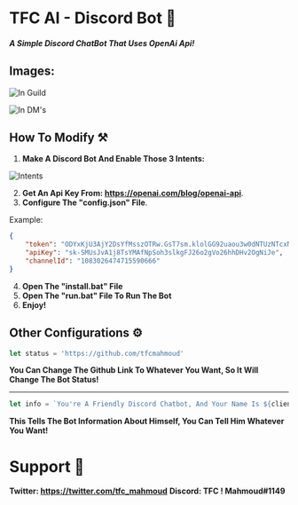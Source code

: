 # TFC AI - Discord Bot 🤖
##### A Simple Discord ChatBot That Uses OpenAi Api!

## Images:
![In Guild](https://media.discordapp.net/attachments/905123644789895170/1094290447062544456/Screenshot_2023-04-08_185435.png)

![In DM's](https://media.discordapp.net/attachments/905123644789895170/1094290447276441801/Screenshot_2023-04-08_185421.png)

## How To Modify ⚒️
1. **Make A Discord Bot And Enable Those 3 Intents:**

![Intents](https://cdn.discordapp.com/attachments/905123644789895170/1094294636694089918/Screenshot_2023-04-08_191605.png)

2. **Get An Api Key From: https://openai.com/blog/openai-api**.
3. **Configure The "config.json" File**.

Example: 

```json
{
    "token": "ODYxKjU3AjY2DsYfMsszOTRw.GsT7sm.klolGG92uaou3w0dNTUzNTcxNTQ0MTQ0NTQz",
    "apiKey": "sk-SMUsJvA1j8TsYMAfNpSoh3slkgFJ26o2gVo26hhDHv2OgNiJe",
    "channelId": "1083026474715590666"
}
```

4. **Open The "install.bat" File**
5. **Open The "run.bat" File To Run The Bot**
6. **Enjoy!**

## Other Configurations ⚙️

```js
let status = 'https://github.com/tfcmahmoud'
```
**You Can Change The Github Link To Whatever You Want, So It Will Change The Bot Status!**
_______________________________
```js
let info = `You're A Friendly Discord Chatbot, And Your Name Is ${client.user.username}`
```
**This Tells The Bot Information About Himself, You Can Tell Him Whatever You Want!**

# Support 💼
**Twitter: https://twitter.com/tfc_mahmoud**
**Discord: TFC ! Mahmoud#1149**
